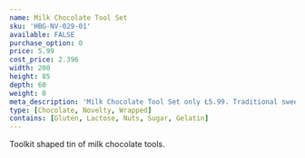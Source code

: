 ```yaml
---
name: Milk Chocolate Tool Set
sku: 'HBG-NV-029-01'
available: FALSE
purchase_option: 0
price: 5.99
cost_price: 2.396
width: 200
height: 85
depth: 60
weight: 0
meta_description: 'Milk Chocolate Tool Set only Ł5.99. Traditional sweets and more at Humbugs Confectionery Store. Specialists in satisfying your sweet tooth!"),"")'
type: [Chocolate, Novelty, Wrapped]
contains: [Gluten, Lactose, Nuts, Sugar, Gelatin]
---
```

Toolkit shaped tin of milk chocolate tools.